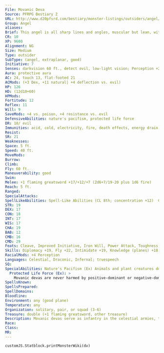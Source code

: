 ```yaml
---
File: Movanic Deva
Source: PFRPG Bestiary 2
URL: http://www.d20pfsrd.com/bestiary/monster-listings/outsiders/angel/angel-movanic-deva
Group: Angel
aliases: 
Brief: This angel is all sharp lines and angles, muscular but lean, with large wings and a mighty flaming greatsword.
CR: 10
XP: 9600
Alignment: NG
Size: Medium
Type: outsider
SubType: (angel, extraplanar, good)
Initiative: 7
Senses: darkvision 60 ft., detect evil, low-light vision; Perception +26
Aura: protective aura
AC: 24, touch 13, flat-footed 21
ACMods: (+3 Dex, +11 natural| +4 deflection vs. evil)
HP: 126
HD: (12d10+60)
HPMods: 
Fortitude: 12
Reflex: 11
Will: 9
SaveMods: +4 vs. poison, +4 resistance vs. evil
DefensiveAbilities: nature's pacifism, protected life force
DR: 10/ evil
Immunities: acid, cold, electricity, fire, death effects, energy drain, petrification
Resist: 
SR: 21
Weaknesses: 
Space: 5 ft.
Speed: 40 ft.
MoveMods: 
Burrow: 
Climb: 
Fly: 60 ft.
Maneuverability: good
Swim: 
Melee: +1 flaming greatsword +17/+12/+7 (2d6+7/19-20 plus 1d6 fire)
Reach: 5 ft.
Ranged: 
SpecialAttacks: 
SpellLikeAbilities: Spell-Like Abilities (CL 8th; concentration +12)  Constant-detect evil  At Will-aid, discern lies (DC 18), dispel evil (DC 19), dispel magic, holy smite (DC 18), invisibility (self only), plane shift (DC 19), remove curse, remove disease, remove fear  7/day-cure serious wounds  1/day-antimagic field, awaken, holy aura (DC 22)
STR: 19
DEX: 17
CON: 18
INT: 17
WIS: 17
CHA: 19
BAB: 12
CMB: 16
CMD: 29
Feats: Cleave, Improved Initiative, Iron Will, Power Attack, Toughness, Vital Strike
Skills: Diplomacy +19, Fly +22, Intimidate +19, Knowledge (planes) +18, Knowledge (religion) +18, Perception +26, Sense Motive +22, Stealth +18, Survival +18
RacialMods: +4 Perception
Languages: Celestial, Draconic, Infernal; truespeech
SQ: 
SpecialAbilities: Nature's Pacifism (Ex) Animals and plant creatures do not willingly attack a movanic deva, though they can be forced to do so by magic. If the deva attacks a plant or animal, its protection against that creature ends.
  Protected Life Force (Ex): >
    Movanic devas are never harmed by positive-dominant or negative-dominant planar traits.
SpellsKnown: 
SpellsPrepared: 
SpellDomains: 
Bloodline: 
Environment: any (good plane)
Temperature: any
Organization: solitary, pair, or squad (3-6)
Treasure: double (+1 flaming greatsword, other treasure)
Description: Movanic devas serve as infantry in the celestial armies, though they spend most of their time patrolling the Positive, Negative, and Material Planes. On the Positive Plane, they watch over wandering good souls, which sometimes puts them into conf lict with the jyoti. On the Negative Plane, they battle undead, the sceaduinar, and the other strange things that hunt in the hungry void. Their rare visits to the Material Plane are usually to help powerful mortals when a great menace threatens to plunge an entire realm into evil.
Race: 
Class: 
MR: 
---
```

```dataviewjs
customJS.Statblock.printMonsterWiki(dv)
```
